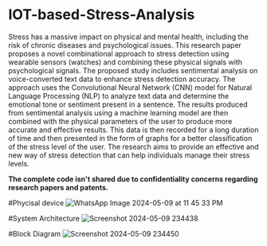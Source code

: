 # IOT-based-Stress-Analysis
Stress has a massive impact on physical and mental 
health, including the risk of chronic diseases and psychological issues. 
This research paper proposes a novel combinational approach to 
stress detection using wearable sensors (watches) and combining 
these physical signals with psychological signals. The proposed study 
includes sentimental analysis on voice-converted text data to 
enhance stress detection accuracy. The approach uses the 
Convolutional Neural Network (CNN) model for Natural Language 
Processing (NLP) to analyze text data and determine the emotional 
tone or sentiment present in a sentence. The results produced from 
sentimental analysis using a machine learning model are then 
combined with the physical parameters of the user to produce more 
accurate and effective results. This data is then recorded for a long 
duration of time and then presented in the form of graphs for a better 
classification of the stress level of the user. The research aims to 
provide an effective and new way of stress detection that can help 
individuals manage their stress levels.

****The complete code isn't shared due to confidentiality concerns regarding research papers and patents.****


#Phycisal device
![WhatsApp Image 2024-05-09 at 11 45 33 PM](https://github.com/FaizanMirza711/IOT-based-Stress-Analysis/assets/109523560/abb468a1-e871-4ce0-9c4f-07c9002a3b67)

#System Architecture
![Screenshot 2024-05-09 234438](https://github.com/FaizanMirza711/IOT-based-Stress-Analysis/assets/109523560/3e9d9bae-3882-47b7-b3bc-b7adf1d9d9db)

#Block Diagram
![Screenshot 2024-05-09 234450](https://github.com/FaizanMirza711/IOT-based-Stress-Analysis/assets/109523560/4235804d-95e5-4148-ae64-28031703f464)

